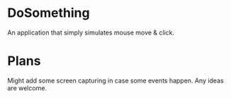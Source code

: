 # DoSomething
An application that simply simulates mouse move & click. 

# Plans
Might add some screen capturing in case some events happen. Any ideas are welcome. 

